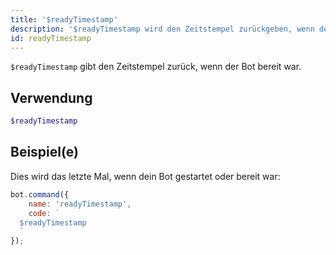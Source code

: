 ```yaml
---
title: '$readyTimestamp'
description: '$readyTimestamp wird den Zeitstempel zurückgeben, wenn der Bot bereit war.'
id: readyTimestamp
---
```


`$readyTimestamp` gibt den Zeitstempel zurück, wenn der Bot bereit war.

## Verwendung

```php
$readyTimestamp
```

## Beispiel(e)

Dies wird das letzte Mal, wenn dein Bot gestartet oder bereit war:

```javascript
bot.command({
    name: 'readyTimestamp',
    code: `
  $readyTimestamp
  `
});
```
